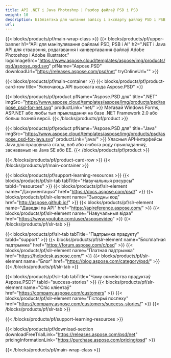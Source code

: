 ```yaml
---
title: API .NET і Java Photoshop | Разбор файлаў PSD і PSB
weight: 10
description: Бібліятэка для чытання запісу і экспарту файлаў PSD і PSB на розных платформах. Вымаванне і кіраванне слаямі без усталяванага Photoshop.
url: 
---
```


{{< blocks/products/pf/main-wrap-class >}}
{{< blocks/products/pf/upper-banner h1="API для маніпулявання файламі PSD, PSB і AI" h2=".NET і Java API для стварэння, рэдагавання і канвертавання файлаў Adobe Photoshop і Adobe Illustrator." logoImageSrc="https://www.aspose.cloud/templates/aspose/img/products/psd/aspose_psd.svg" pfName="Aspose.PSD" downloadUrl="https://releases.aspose.com/psd/net" tryOnlineUrl="" >}}

{{< blocks/products/pf/main-container >}}
{{< blocks/products/pf/product-card-row title="Уключаюць API высокага кода Aspose.PSD" >}}

{{< blocks/products/pf/product pfName="Aspose.PSD для" title=".NET" imgSrc="https://www.aspose.cloud/templates/aspose/img/products/psd/aspose_psd-for-net.svg" productLink="net/" >}}
Мэтавай Windows Forms, ASP.NET або любы тып прыкладання на базе .NET Framework 2.0 або больш позняй версіі.
{{< /blocks/products/pf/product >}}

{{< blocks/products/pf/product pfName="Aspose.PSD для" title="Java" imgSrc="https://www.aspose.cloud/templates/aspose/img/products/psd/aspose_psd-for-java.svg" productLink="java/" >}}
Уласныя API-інтэрфейсы Java для працоўнага стала, вэб або любога роду прыкладанняў, заснаваных на Java SE або EE.
{{< /blocks/products/pf/product >}}

{{< /blocks/products/pf/product-card-row >}}
{{< /blocks/products/pf/main-container >}}

{{< blocks/products/pf/support-learning-resources >}}
{{< blocks/products/pf/slr-tab tabTitle="Навучальныя рэсурсы" tabId="resources" >}}
{{< blocks/products/pf/slr-element name="Дакументацыя" href="https://docs.aspose.com/psd/" >}}
{{< blocks/products/pf/slr-element name="Зыходны код" href="http://aspose.github.io/" >}}
{{< blocks/products/pf/slr-element name="Даведкі па API" href="https://apireference.aspose.com/" >}}
{{< blocks/products/pf/slr-element name="Навучальныя відэа" href="https://www.youtube.com/user/asposevideo" >}}
{{< /blocks/products/pf/slr-tab >}}

{{< blocks/products/pf/slr-tab tabTitle="Падтрымка прадукту" tabId="support" >}}
{{< blocks/products/pf/slr-element name="Бясплатная падтрымка" href="https://forum.aspose.com/c/psd" >}}
{{< blocks/products/pf/slr-element name="Платная падтрымка" href="https://helpdesk.aspose.com/" >}}
{{< blocks/products/pf/slr-element name="Блог" href="https://blog.aspose.com/category/psd/" >}}
{{< /blocks/products/pf/slr-tab >}}

{{< blocks/products/pf/slr-tab tabTitle="Чаму сямейства прадуктаў Aspose.PSD?" tabId="success-stories" >}}
{{< blocks/products/pf/slr-element name="Спіс кліентаў" href="https://company.aspose.com/customers" >}}
{{< blocks/products/pf/slr-element name="Гісторыі поспеху" href="https://company.aspose.com/customers/success-stories/" >}}
{{< /blocks/products/pf/slr-tab >}}

{{< /blocks/products/pf/support-learning-resources >}}

{{< blocks/products/pf/download-section downloadFreeTrialLink="https://releases.aspose.com/psd/net" pricingInformationLink="https://purchase.aspose.com/pricing/psd" >}}

{{< /blocks/products/pf/main-wrap-class >}}
